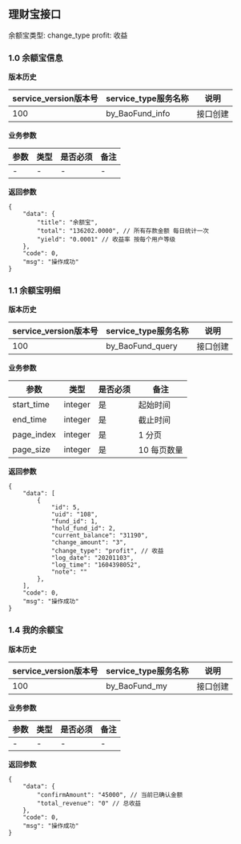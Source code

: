 ## 理财宝接口

余额宝类型: change_type
profit: 收益


 

### 1.0 余额宝信息

**版本历史**

|service_version版本号|service_type服务名称|说明|
|----|---|---|
|100|by_BaoFund_info|接口创建|

**业务参数**

|参数 |类型|是否必须|备注|
| ---------------- | ------------------------ | ------------------------ | ------------------------ |
|-|-|-|-|

**返回参数** 
```
{
    "data": {
        "title": "余额宝",
        "total": "136202.0000", // 所有存款金额 每日统计一次
        "yield": "0.0001" // 收益率 按每个用户等级
    },
    "code": 0,
    "msg": "操作成功"
}
```

### 1.1 余额宝明细

**版本历史**

|service_version版本号|service_type服务名称|说明|
|----|---|---|
|100|by_BaoFund_query|接口创建|

**业务参数**

|参数 |类型|是否必须|备注|
| ---------------- | ------------------------ | ------------------------ | ------------------------ |
|start_time|integer|是|起始时间|
|end_time|integer|是|截止时间|
|page_index|integer|是|1 分页|
|page_size|integer|是|10 每页数量|

**返回参数** 
```
{
    "data": [
        {
            "id": 5,
            "uid": "108",
            "fund_id": 1,
            "hold_fund_id": 2,
            "current_balance": "31190",
            "change_amount": "3",
            "change_type": "profit", // 收益
            "log_date": "20201103",
            "log_time": "1604398052",
            "note": ""
        },
    ],
    "code": 0,
    "msg": "操作成功"
}
```

### 1.4 我的余额宝

**版本历史**

|service_version版本号|service_type服务名称|说明|
|----|---|---|
|100|by_BaoFund_my|接口创建|

**业务参数**

|参数 |类型|是否必须|备注|
| ---------------- | ------------------------ | ------------------------ | ------------------------ |
|-|-|-|-|

**返回参数** 
```
{
    "data": {
        "confirmAmount": "45000", // 当前已确认金额
        "total_revenue": "0" // 总收益
    },
    "code": 0,
    "msg": "操作成功"
}
```

